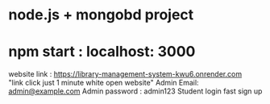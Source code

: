 # node.js + mongobd project 
# npm start : localhost: 3000
website link : https://library-management-system-kwu6.onrender.com  
"link click just 1 minute white open website"
Admin Email: admin@example.com
Admin password : admin123 
Student login fast sign up 

